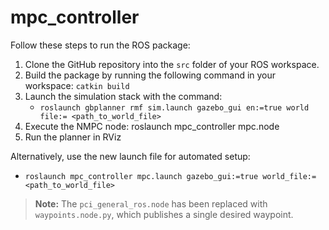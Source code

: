 # mpc_controller

Follow these steps to run the ROS package:

1. Clone the GitHub repository into the `src` folder of your ROS workspace.
2. Build the package by running the following command in your workspace: `catkin build`
3. Launch the simulation stack with the command:
   - `roslaunch gbplanner rmf sim.launch gazebo_gui en:=true world file:= <path_to_world_file>`
4. Execute the NMPC node:
   roslaunch mpc_controller mpc.node
5. Run the planner in RViz

Alternatively, use the new launch file for automated setup:

- `roslaunch mpc_controller mpc.launch gazebo_gui:=true world_file:=<path_to_world_file>`

> **Note:** The `pci_general_ros.node` has been replaced with `waypoints.node.py`, which publishes a single desired waypoint.
   
